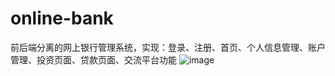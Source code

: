 # online-bank
前后端分离的网上银行管理系统，实现：登录、注册、首页、个人信息管理、账户管理、投资页面、贷款页面、交流平台功能
![image](https://github.com/admin123-drio/online-bank/blob/master/%E5%9B%BE%E4%B8%89.png)
